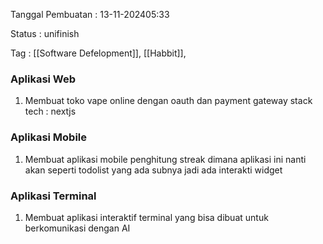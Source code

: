 
Tanggal Pembuatan : 13-11-202405:33

Status : unifinish 

Tag :  [[Software Defelopment]], [[Habbit]], 

### Aplikasi Web

1. Membuat toko vape online dengan oauth dan payment gateway stack tech : nextjs

### Aplikasi Mobile

1. Membuat aplikasi mobile penghitung streak dimana aplikasi ini nanti akan seperti todolist yang ada subnya jadi ada interakti widget

### Aplikasi Terminal

1. Membuat aplikasi interaktif terminal yang bisa dibuat untuk berkomunikasi dengan AI

